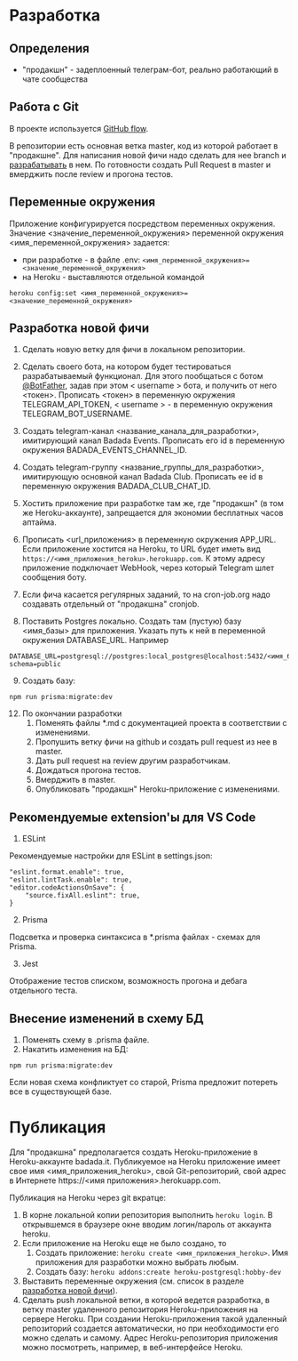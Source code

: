 Разработка
========================

Определения
------------------------
- "продакшн" - задеплоенный телеграм-бот, реально работающий в чате сообщества

Работа с Git
------------------------
В проекте используется [GitHub flow](https://docs.github.com/en/get-started/quickstart/github-flow).

В репозитории есть основная ветка master, код из которой работает в "продакшне". Для написания новой фичи надо сделать для нее branch и [разрабатывать](#разработка-новой-фичи) в нем. По готовности создать Pull Request в master и вмерджить после review и прогона тестов.

Переменные окружения
------------------------

Приложение конфигурируется посредством переменных окружения. Значение <значение_переменной_окружения> переменной окружения <имя_переменной_окружения> задается:
- при разработке - в файле .env: `<имя_переменной_окружения>=<значение_переменной_окружения>`
- на Heroku - выставляются отдельной командой
```
heroku config:set <имя_переменной_окружения>=<значение_переменной_окружения>
```

Разработка новой фичи
------------------------
1. Сделать новую ветку для фичи в локальном репозитории.

2. Сделать своего бота, на котором будет тестироваться разрабатываемый функционал. Для этого пообщаться с ботом [@BotFather](https://t.me/BotFather), задав при этом < username > бота, и получить от него <токен>. Прописать <токен> в переменную окружения TELEGRAM_API_TOKEN, < username > - в переменную окружения TELEGRAM_BOT_USERNAME.
3. Создать telegram-канал <название_канала_для_разработки>, имитирующий канал Badada Events. Прописать его id в переменную окружения BADADA_EVENTS_CHANNEL_ID.
4. Создать telegram-группу <название_группы_для_разработки>, имитирующую основной канал Badada Club. Прописать ее id в переменную окружения BADADA_CLUB_CHAT_ID.

5. Хостить приложение при разработке там же, где "продакшн" (в том же Heroku-аккаунте), запрещается для экономии бесплатных часов аптайма.

6. Прописать <url_приложения> в переменную окружения APP_URL. Если приложение хостится на Heroku, то URL будет иметь вид `https://<имя_приложения_heroku>.herokuapp.com`. К этому адресу приложение подключает WebHook, через который Telegram шлет сообщения боту.
7. Если фича касается регулярных заданий, то на cron-job.org надо создавать отдельный от "продакшна" cronjob.
8. Поставить Postgres локально. Создать там (пустую) базу <имя_базы> для приложения. Указать путь к ней в переменной окружения DATABASE_URL. Например
```
DATABASE_URL=postgresql://postgres:local_postgres@localhost:5432/<имя_базы>?schema=public
```
9. Создать базу:
```
npm run prisma:migrate:dev
```
12. По окончании разработки
    1. Поменять файлы *.md с документацией проекта в соответствии с изменениями.
    2. Пропушить ветку фичи на github и создать pull request из нее в master.
    3. Дать pull request на review другим разработчикам.
    4. Дождаться прогона тестов.
    5. Вмерджить в master.
    6. Опубликовать "продакшн" Heroku-приложение с изменениями.

Рекомендуемые extension'ы для VS Code
------------------------

1. ESLint

Рекомендуемые настройки для ESLint в settings.json:
```
"eslint.format.enable": true,
"eslint.lintTask.enable": true,
"editor.codeActionsOnSave": {
    "source.fixAll.eslint": true,
}
```
2. Prisma

Подсветка и проверка синтаксиса в *.prisma файлах - схемах для Prisma.

3. Jest

Отображение тестов списком, возможность прогона и дебага отдельного теста.


Внесение изменений в схему БД
------------------------
1. Поменять схему в .prisma файле.
2. Накатить изменения на БД:
```
npm run prisma:migrate:dev
```
Если новая схема конфликтует со старой, Prisma предложит потереть все в существующей базе.

Публикация
========================

Для "продакшна" предполагается создать Heroku-приложение в Heroku-аккаунте badada.it. Публикуемое на Heroku приложение имеет свое имя <имя_приложения_heroku>, свой Git-репозиторий, свой адрес в Интернете https://<имя приложения>.herokuapp.com.

Публикация на Heroku через git вкратце:

1. В корне локальной копии репозитория выполнить `heroku login`. В открывшемся в браузере окне вводим логин/пароль от аккаунта heroku.
2. Если приложение на Heroku еще не было создано, то
    1. Создать приложение: `heroku create <имя_приложения_heroku>`. Имя приложения для разработки можно выбрать любым.
    2. Создать базу: `heroku addons:create heroku-postgresql:hobby-dev`
3. Выставить переменные окружения (см. список в разделе [разработка новой фичи](#Разработка-новой-фичи)).
4. Сделать push локальной ветки, в которой ведется разработка, в ветку master удаленного репозитория Heroku-приложения на сервере Heroku. При создании Heroku-приложения такой удаленный репозиторий создается автоматически, но при необходимости его можно сделать и самому. Адрес Heroku-репозитория приложения можно посмотреть, например, в веб-интерфейсе Heroku.